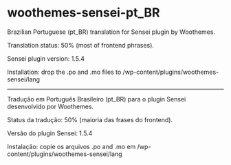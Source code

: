 woothemes-sensei-pt_BR
======================

Brazilian Portuguese (pt_BR) translation for Sensei plugin by Woothemes.

Translation status: 50% (most of frontend phrases).

Sensei plugin version: 1.5.4

Installation: drop the .po and .mo files to <wordpress-root>/wp-content/plugins/woothemes-sensei/lang

-------------

Tradução em Português Brasileiro (pt_BR) para o plugin Sensei desenvolvido por Woothemes.

Status da tradução: 50% (maioria das frases do frontend).

Versão do plugin Sensei: 1.5.4

Instalação: copie os arquivos .po and .mo em <wordpress-root>/wp-content/plugins/woothemes-sensei/lang
